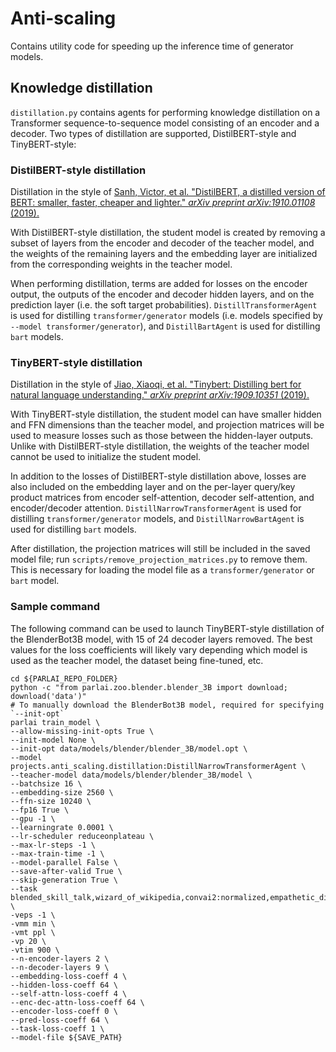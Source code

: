 # Anti-scaling

Contains utility code for speeding up the inference time of generator models.

## Knowledge distillation

`distillation.py` contains agents for performing knowledge distillation on a Transformer sequence-to-sequence model consisting of an encoder and a decoder. Two types of distillation are supported, DistilBERT-style and TinyBERT-style:

### DistilBERT-style distillation

Distillation in the style of [Sanh, Victor, et al. "DistilBERT, a distilled version of BERT: smaller, faster, cheaper and lighter." *arXiv preprint arXiv:1910.01108* (2019).](https://arxiv.org/abs/1910.01108)

With DistilBERT-style distillation, the student model is created by removing a subset of layers from the encoder and decoder of the teacher model, and the weights of the remaining layers and the embedding layer are initialized from the corresponding weights in the teacher model.

When performing distillation, terms are added for losses on the encoder output, the outputs of the encoder and decoder hidden layers, and on the prediction layer (i.e. the soft target probabilities). `DistillTransformerAgent` is used for distilling `transformer/generator` models (i.e. models specified by `--model transformer/generator`), and `DistillBartAgent` is used for distilling `bart` models.

### TinyBERT-style distillation

Distillation in the style of [Jiao, Xiaoqi, et al. "Tinybert: Distilling bert for natural language understanding." *arXiv preprint arXiv:1909.10351* (2019).](https://arxiv.org/abs/1909.10351)

With TinyBERT-style distillation, the student model can have smaller hidden and FFN dimensions than the teacher model, and projection matrices will be used to measure losses such as those between the hidden-layer outputs. Unlike with DistilBERT-style distillation, the weights of the teacher model cannot be used to initialize the student model. 

In addition to the losses of DistilBERT-style distillation above, losses are also included on the embedding layer and on the per-layer query/key product matrices from encoder self-attention, decoder self-attention, and encoder/decoder attention. `DistillNarrowTransformerAgent` is used for distilling `transformer/generator` models, and `DistillNarrowBartAgent` is used for distilling `bart` models.

After distillation, the projection matrices will still be included in the saved model file; run `scripts/remove_projection_matrices.py` to remove them. This is necessary for loading the model file as a `transformer/generator` or `bart` model.

### Sample command

The following command can be used to launch TinyBERT-style distillation of the BlenderBot3B model, with 15 of 24 decoder layers removed. The best values for the loss coefficients will likely vary depending which model is used as the teacher model, the dataset being fine-tuned, etc.

```
cd ${PARLAI_REPO_FOLDER}
python -c "from parlai.zoo.blender.blender_3B import download; download('data')"
# To manually download the BlenderBot3B model, required for specifying `--init-opt`
parlai train_model \
--allow-missing-init-opts True \
--init-model None \
--init-opt data/models/blender/blender_3B/model.opt \
--model projects.anti_scaling.distillation:DistillNarrowTransformerAgent \
--teacher-model data/models/blender/blender_3B/model \
--batchsize 16 \
--embedding-size 2560 \
--ffn-size 10240 \
--fp16 True \
--gpu -1 \
--learningrate 0.0001 \
--lr-scheduler reduceonplateau \
--max-lr-steps -1 \
--max-train-time -1 \
--model-parallel False \
--save-after-valid True \
--skip-generation True \
--task blended_skill_talk,wizard_of_wikipedia,convai2:normalized,empathetic_dialogues \
-veps -1 \
-vmm min \
-vmt ppl \
-vp 20 \
-vtim 900 \
--n-encoder-layers 2 \
--n-decoder-layers 9 \
--embedding-loss-coeff 4 \
--hidden-loss-coeff 64 \
--self-attn-loss-coeff 4 \
--enc-dec-attn-loss-coeff 64 \
--encoder-loss-coeff 0 \
--pred-loss-coeff 64 \
--task-loss-coeff 1 \
--model-file ${SAVE_PATH}
```
